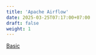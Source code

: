 ```yaml
---
title: 'Apache Airflow'
date: 2025-03-25T07:17:00+07:00
draft: false
weight: 1
---
```


[Basic](./basics/)
